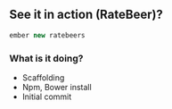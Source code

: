 ##  See it in action (RateBeer)?

```javascript
ember new ratebeers
```

### What is it doing?
- Scaffolding
- Npm, Bower install
- Initial commit
